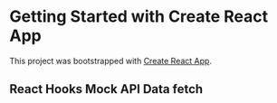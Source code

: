 # Getting Started with Create React App

This project was bootstrapped with [Create React App](https://github.com/facebook/create-react-app).

## React Hooks Mock API Data fetch

